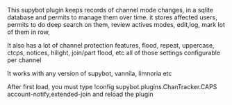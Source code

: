 This supybot plugin keeps records of channel mode changes, in a sqlite database and permits to manage them over time.
it stores affected users, permits to do deep search on them, review actives modes, edit,log, mark lot of them in row, 

It also has a lot of channel protection features, flood, repeat, uppercase, ctcps, notices, hilight, join/part flood, etc all of those settings configurable per channel

It works with any version of supybot, vannila, limnoria etc

After first load, you must type !config supybot.plugins.ChanTracker.CAPS account-notify,extended-join
and reload the plugin

